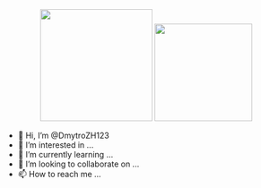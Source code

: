 <div id="header" align="center">
  <img src="https://www.edureka.co/blog/wp-content/uploads/2018/08/Insurance-Leadspace-Aniamted.gif" width="200"/>
  <img src="https://www.aalpha.net/wp-content/uploads/2019/10/data-science-giphy.gif" width="174"/>
</div>


- 👋 Hi, I’m @DmytroZH123
- 👀 I’m interested in ...
- 🌱 I’m currently learning ...
- 💞️ I’m looking to collaborate on ...
- 📫 How to reach me ...

<!---
DmytroZH123/DmytroZH123 is a ✨ special ✨ repository because its `README.md` (this file) appears on your GitHub profile.
You can click the Preview link to take a look at your changes.
--->
